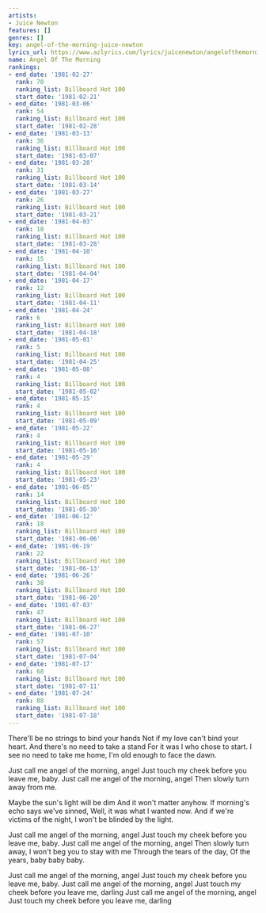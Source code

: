 ```yaml
---
artists:
- Juice Newton
features: []
genres: []
key: angel-of-the-morning-juice-newton
lyrics_url: https://www.azlyrics.com/lyrics/juicenewton/angelofthemorning.html
name: Angel Of The Morning
rankings:
- end_date: '1981-02-27'
  rank: 70
  ranking_list: Billboard Hot 100
  start_date: '1981-02-21'
- end_date: '1981-03-06'
  rank: 54
  ranking_list: Billboard Hot 100
  start_date: '1981-02-28'
- end_date: '1981-03-13'
  rank: 36
  ranking_list: Billboard Hot 100
  start_date: '1981-03-07'
- end_date: '1981-03-20'
  rank: 31
  ranking_list: Billboard Hot 100
  start_date: '1981-03-14'
- end_date: '1981-03-27'
  rank: 26
  ranking_list: Billboard Hot 100
  start_date: '1981-03-21'
- end_date: '1981-04-03'
  rank: 18
  ranking_list: Billboard Hot 100
  start_date: '1981-03-28'
- end_date: '1981-04-10'
  rank: 15
  ranking_list: Billboard Hot 100
  start_date: '1981-04-04'
- end_date: '1981-04-17'
  rank: 12
  ranking_list: Billboard Hot 100
  start_date: '1981-04-11'
- end_date: '1981-04-24'
  rank: 6
  ranking_list: Billboard Hot 100
  start_date: '1981-04-18'
- end_date: '1981-05-01'
  rank: 5
  ranking_list: Billboard Hot 100
  start_date: '1981-04-25'
- end_date: '1981-05-08'
  rank: 4
  ranking_list: Billboard Hot 100
  start_date: '1981-05-02'
- end_date: '1981-05-15'
  rank: 4
  ranking_list: Billboard Hot 100
  start_date: '1981-05-09'
- end_date: '1981-05-22'
  rank: 4
  ranking_list: Billboard Hot 100
  start_date: '1981-05-16'
- end_date: '1981-05-29'
  rank: 4
  ranking_list: Billboard Hot 100
  start_date: '1981-05-23'
- end_date: '1981-06-05'
  rank: 14
  ranking_list: Billboard Hot 100
  start_date: '1981-05-30'
- end_date: '1981-06-12'
  rank: 18
  ranking_list: Billboard Hot 100
  start_date: '1981-06-06'
- end_date: '1981-06-19'
  rank: 22
  ranking_list: Billboard Hot 100
  start_date: '1981-06-13'
- end_date: '1981-06-26'
  rank: 38
  ranking_list: Billboard Hot 100
  start_date: '1981-06-20'
- end_date: '1981-07-03'
  rank: 47
  ranking_list: Billboard Hot 100
  start_date: '1981-06-27'
- end_date: '1981-07-10'
  rank: 57
  ranking_list: Billboard Hot 100
  start_date: '1981-07-04'
- end_date: '1981-07-17'
  rank: 68
  ranking_list: Billboard Hot 100
  start_date: '1981-07-11'
- end_date: '1981-07-24'
  rank: 88
  ranking_list: Billboard Hot 100
  start_date: '1981-07-18'
---
```


There'll be no strings to bind your hands
Not if my love can't bind your heart.
And there's no need to take a stand
For it was I who chose to start.
I see no need to take me home,
I'm old enough to face the dawn.

Just call me angel of the morning, angel
Just touch my cheek before you leave me, baby.
Just call me angel of the morning, angel
Then slowly turn away from me.

Maybe the sun's light will be dim
And it won't matter anyhow.
If morning's echo says we've sinned,
Well, it was what I wanted now.
And if we're victims of the night,
I won't be blinded by the light.

Just call me angel of the morning, angel
Just touch my cheek before you leave me, baby.
Just call me angel of the morning, angel
Then slowly turn away,
I won't beg you to stay with me
Through the tears of the day,
Of the years, baby baby baby.

Just call me angel of the morning, angel
Just touch my cheek before you leave me, baby.
Just call me angel of the morning, angel
Just touch my cheek before you leave me, darling
Just call me angel of the morning, angel
Just touch my cheek before you leave me, darling



